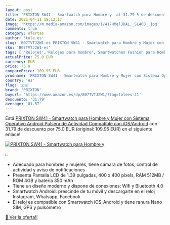 ```yaml
---
layout: post
title: 'PRIXTON SW41 - Smartwatch para Hombre y  al 31.79 % de descuento'
date: 2021-04-11 18:12:17
image: 'https://m.media-amazon.com/images/I/417HMelJDAL._SL400_.jpg'
comments: true
category: ofertas
author: 'tole.es'
slug: 'B07TVTJ2W1-es PRIXTON SW41 - Smartwatch para Hombre y Mujer con Sistema...'
sku: 'B07TVTJ2W1-es'
tags: [ 'Relojes','Relojes para hombre','Smartwatches Fashion para Hombre','android','prixton', ]
actualPrice: 75.0 EUR
currency: EUR
price: 75.0
comparePrice: 109.95 EUR
prodname: 'PRIXTON SW41 - Smartwatch para Hombre y Mujer con Sistema Operativo Android  Pulsera de Actividad Compatible con iOS/Android'
country: 'es'
flag: '🇪🇸'
brand: 'PRIXTON'
buyurl: 'https://www.amazon.es/dp/B07TVTJ2W1/?tag=tolees-21'
descuento: '31.79'
average: '81.57'
---
```


Está [PRIXTON SW41 - Smartwatch para Hombre y Mujer con Sistema Operativo Android  Pulsera de Actividad Compatible con iOS/Android](https://www.amazon.es/dp/B07TVTJ2W1/?tag=tolees-21) con 31.79 de descuento por 75.0 EUR (original: 109.95 EUR) en el siguiente enlace!

[![PRIXTON SW41 - Smartwatch para Hombre y ](https://m.media-amazon.com/images/I/417HMelJDAL._SL400_.jpg)](https://www.amazon.es/dp/B07TVTJ2W1/?tag=tolees-21)

ℹ️:

- Adecuado para hombres y mujeres, tiene cámara de fotos, control de actividad y aviso de notificaciones
- Presenta Pantalla LCD de 1.39 pulgadas, 400 x 400 pixels, RAM 512MB / ROM 4GB y batería 350 mAh
- Tiene un diseño moderno y dispone de conexiones: Wifi y Bluetooth 4.0
- Smartwatch Android: prescinde de tu móvil y descargarte en el reloj Instagram, Whatsapp, Facebook
- El reloj es compatible con Smartwatch iOS-Android y tiene ranura Nano SIM, GPS y pulsómetro

[🛒 Ver la oferta!!](https://www.amazon.es/dp/B07TVTJ2W1/?tag=tolees-21)
